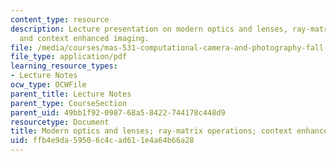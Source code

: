 ```yaml
---
content_type: resource
description: Lecture presentation on modern optics and lenses, ray-matrix operations,
  and context enhanced imaging.
file: /media/courses/mas-531-computational-camera-and-photography-fall-2009/ffb4e9da59506c4cad611e4a64b66a28_MITMAS_531F09_lec02.pdf
file_type: application/pdf
learning_resource_types:
- Lecture Notes
ocw_type: OCWFile
parent_title: Lecture Notes
parent_type: CourseSection
parent_uid: 49bb1f92-0987-68a5-8422-744178c448d9
resourcetype: Document
title: Modern optics and lenses; ray-matrix operations; context enhanced imaging
uid: ffb4e9da-5950-6c4c-ad61-1e4a64b66a28
---
```

